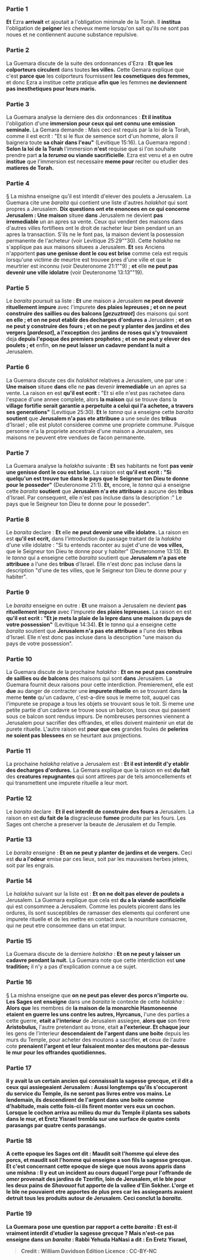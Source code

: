 
### Partie 1
<b>Et</b> Ezra <b>arrivait</b> et ajoutait a l'obligation minimale de la Torah. Il <b>institua</b> l'obligation de <b>peigner</b> les cheveux meme lorsqu'on sait qu'ils ne sont pas noues et ne contiennent aucune substance repulsive.

### Partie 2
La Guemara discute de la suite des ordonnances d'Ezra : <b>Et que les colporteurs circulent</b> dans toutes <b>les villes.</b> Cette Gemara explique que c'est <b>parce que</b> les colporteurs fournissent <b>les cosmetiques des femmes,</b> et donc Ezra a institue cette pratique <b>afin que</b> les femmes <b>ne deviennent pas inesthetiques pour leurs maris.</b>

### Partie 3
La Guemara analyse la derniere des dix ordonnances : <b>Et il institua</b> l'obligation d'une <b>immersion pour ceux qui ont connu une emission seminale.</b> La Gemara demande : Mais ceci est requis par la loi de la Torah, comme il est ecrit : "Et si le flux de semence sort d'un homme, alors il baignera</b> toute <b>sa chair dans l'eau"</b> (Levitique 15:16). La Guemara repond : <b>Selon la loi de la Torah</b> l'immersion <b>n'est</b> requise que si l'on souhaite prendre part <b>a la <i>teruma</i> ou viande sacrificielle</b>. Ezra est venu</b> et a en outre <b>institue</b> que l'immersion est necessaire <b>meme pour</b> reciter ou etudier des <b>matieres de Torah.</b>

### Partie 4
§ La mishna enseigne qu'il est interdit d'elever des poulets a Jerusalem. La Guemara cite une <i>baraita</i> qui contient une liste d'autres <i>halakhot</i> qui sont propres a Jerusalem. <b>Dix questions ont ete enoncees en ce qui concerne Jerusalem : Une maison</b> situee <b>dans</b> Jerusalem ne devient <b>pas</b> <b>irremediable</b> un an apres sa vente. Ceux qui vendent des maisons dans d'autres villes fortifiees ont le droit de racheter leur bien pendant un an apres la transaction. S'ils ne le font pas, la maison devient la possession permanente de l'acheteur (voir Levitique 25:29""30). Cette <i>halakha</i> ne s'applique pas aux maisons situees a Jerusalem. <b>Et</b> ses Anciens n'apportent <b>pas une genisse dont le cou est brise</b> comme cela est requis lorsqu'une victime de meurtre est trouvee pres d'une ville et que le meurtrier est inconnu (voir Deuteronome 21:1""9) ; <b>et</b> elle <b>ne peut pas devenir une ville idolatre</b> (voir Deuteronome 13:13""19).

### Partie 5
Le <i>baraita</i> poursuit sa liste : <b>Et</b> une maison a Jerusalem <b>ne peut devenir rituellement impure</b> avec l'impurete <b>des plaies lepreuses ; et on ne peut construire des saillies ou des balcons [<i>gezuztraot</i>]</b> des maisons qui sont <b>en elle ; et on ne peut etablir des decharges d'ordures a</b> Jerusalem ; <b>et on ne peut y construire des fours ; et on ne peut y planter des jardins et des vergers [<i>pardesot</i>], a l'exception</b> des <b>jardins de roses qui s'y trouvaient</b> deja <b>depuis l'epoque des premiers prophetes ; et on ne peut y elever des poulets ; et</b> enfin, <b>on ne peut laisser un cadavre pendant la nuit a</b> Jerusalem.

### Partie 6
La Guemara discute ces dix <i>halakhot</i> relatives a Jerusalem, une par une : <b>Une maison</b> situee <b>dans</b> elle ne <b>pas</b> devenir <b>irremediable</b> un an apres sa vente. La raison en est <b>qu'il est ecrit :</b> "Et si elle n'est pas rachetee dans l'espace d'une annee complete, alors <b>la maison</b> qui se trouve dans la <b>village fortifie</b> <b>serait garantie a perpetuite a celui qui l'a achetee, a travers ses generations"</b> (Levitique 25:30). <b>Et</b> le <i>tanna</i> qui a enseigne cette <i>baraita</i> <b>soutient</b> que <b>Jerusalem n'a pas ete attribuee</b> a une seule des <b>tribus</b> d'Israel ; elle est plutot consideree comme une propriete commune. Puisque personne n'a la propriete ancestrale d'une maison a Jerusalem, ses maisons ne peuvent etre vendues de facon permanente.

### Partie 7
La Guemara analyse la <i>halakha</i> suivante : <b>Et</b> ses habitants ne font <b>pas venir une genisse dont le cou est brise.</b> La raison est <b>qu'il est ecrit : "Si quelqu'un est trouve tue dans le pays que le Seigneur ton Dieu te donne pour le posseder"</b> (Deuteronome 21:1). <b>Et,</b> encore, le <i>tanna</i> qui a enseigne cette <i>baraita</i> <b>soutient</b> que <b>Jerusalem n'a ete attribuee</b> a aucune des <b>tribus</b> d'Israel. Par consequent, elle n'est pas incluse dans la description :" Le pays que le Seigneur ton Dieu te donne pour le posseder".

### Partie 8
Le <i>baraita</i> declare : <b>Et</b> elle <b>ne peut devenir une ville idolatre.</b> La raison en est <b>qu'il est ecrit,</b> dans l'introduction du passage traitant de la <i>halakha</i> d'une ville idolatre : "Si tu entends raconter au sujet d'une de <b>vos villes,</b> que le Seigneur ton Dieu te donne pour y habiter" (Deuteronome 13:13). <b>Et</b> le <i>tanna</i> qui a enseigne cette <i>baraita</i> soutient que <b>Jerusalem n'a pas ete attribuee</b> a l'une des <b>tribus</b> d'Israel. Elle n'est donc pas incluse dans la description "d'une de tes villes, que le Seigneur ton Dieu te donne pour y habiter".

### Partie 9
Le <i>baraita</i> enseigne en outre : <b>Et</b> une maison a Jerusalem ne devient <b>pas rituellement impure</b> avec l'impurete <b>des plaies lepreuses.</b> La raison en est <b>qu'il est ecrit : "Et je mets la plaie de la lepre dans une maison du pays de votre possession"</b> (Levitique 14:34). <b>Et</b> le <i>tanna</i> qui a enseigne cette <i>baraita</i> soutient que <b>Jerusalem n'a pas ete attribuee</b> a l'une des <b>tribus</b> d'Israel. Elle n'est donc pas incluse dans la description "une maison du pays de votre possession".

### Partie 10
La Guemara discute de la prochaine <i>halakha</i> : <b>Et on ne peut pas construire de saillies ou de balcons</b> des maisons qui sont <b>dans</b> Jerusalem. La Guemara fournit deux raisons pour cette interdiction. Premierement, elle est <b>due</b> au danger de contracter une <b>impurete rituelle</b> en se trouvant dans <b>la</b> meme <b>tente</b> qu'un cadavre, c'est-a-dire sous le meme toit, auquel cas l'impurete se propage a tous les objets se trouvant sous le toit. Si meme une petite partie d'un cadavre se trouve sous un balcon, tous ceux qui passent sous ce balcon sont rendus impurs. De nombreuses personnes viennent a Jerusalem pour sacrifier des offrandes, et elles doivent maintenir un etat de purete rituelle. L'autre raison est <b>pour que ces</b> grandes foules de <b>pelerins ne soient pas blessees</b> en se heurtant aux projections.

### Partie 11
La prochaine <i>halakha</i> relative a Jerusalem est : <b>Et il est interdit d'y etablir des decharges d'ordures.</b> La Gemara explique que la raison en est <b>du fait</b> des <b>creatures repugnantes</b> qui sont attirees par de tels amoncellements et qui transmettent une impurete rituelle a leur mort.

### Partie 12
Le <i>baraita</i> declare : <b>Et il est interdit de construire des fours a</b> Jerusalem. La raison en est <b>du fait de la</b> disgracieuse <b>fumee</b> produite par les fours. Les Sages ont cherche a preserver la beaute de Jerusalem et du Temple.

### Partie 13
Le <i>baraita</i> enseigne : <b>Et on ne peut y planter de jardins et de vergers.</b> Ceci est <b>du a l'odeur</b> emise par ces lieux, soit par les mauvaises herbes jetees, soit par les engrais.

### Partie 14
Le <i>halakha</i> suivant sur la liste est : <b>Et on ne doit pas elever de poulets a</b> Jerusalem. La Guemara explique que cela est <b>du a la viande sacrificielle</b> qui est consommee a Jerusalem. Comme les poulets picorent dans les ordures, ils sont susceptibles de ramasser des elements qui conferent une impurete rituelle et de les mettre en contact avec la nourriture consacree, qui ne peut etre consommee dans un etat impur.

### Partie 15
La Guemara discute de la derniere <i>halakha</i> : <b>Et on ne peut y laisser un cadavre pendant la nuit.</b> La Guemara note que cette interdiction est <b>une tradition;</b> il n'y a pas d'explication connue a ce sujet.

### Partie 16
§ La mishna enseigne que <b>on ne peut pas elever des porcs n'importe ou. Les Sages ont enseigne</b> dans une <i>baraita</i> le contexte de cette <i>halakha</i> : <b>Alors que</b> les membres de <b>la maison de la monarchie Hasmoneenne</b> <b>etaient en guerre les uns contre les autres, Hyrcanus,</b> l'une des parties a cette guerre, <b>etait a l'interieur</b> de Jerusalem assiegee, <b>alors que</b> son frere <b>Aristobulus,</b> l'autre pretendant au trone, etait <b>a l'exterieur. Et chaque jour</b> les gens de l'interieur <b>descendaient de l'argent dans une boite</b> depuis les murs du Temple, pour acheter des moutons a sacrifier, <b>et</b> ceux de l'autre cote <b>prenaient l'argent et <b>leur faisaient monter</b> des moutons <b>par-dessus le mur pour les <b>offrandes quotidiennes.</b>

### Partie 17
<b>Il y avait la un certain ancien qui connaissait la sagesse grecque,</b> et <b>il dit</b> a ceux qui assiegeaient Jerusalem : <b>Aussi longtemps qu'ils s'occuperont du</b> <b>service du Temple, ils ne seront pas livres entre vos mains. Le lendemain, ils descendirent de l'argent dans une boite</b> comme d'habitude, <b>mais</b> cette fois-ci <b>ils firent monter vers eux un cochon. Lorsque le cochon arriva au milieu du</b> mur du Temple <b>il planta ses sabots dans le mur, et Eretz Yisrael trembla</b> sur une surface de <b>quatre cents parasangs par quatre cents parasangs.</b>

### Partie 18
<b>A cette epoque</b> les Sages ont <b>dit : Maudit soit l'homme qui eleve des porcs, et maudit soit l'homme qui enseigne a son fils la sagesse grecque. Et</b> c'est <b>concernant cette epoque</b> de siege que <b>nous avons appris</b> dans une mishna : Il y eut <b>un incident</b> au cours duquel l'orge pour l'offrande de <b><i>omer</i> provenait des jardins de Tzerifin,</b> loin de Jerusalem, <b>et</b> le ble pour <b>les deux pains</b> de <i>Shavouot</i> fut apporte <b>de la vallee d'Ein Sokher.</b> L'orge et le ble ne pouvaient etre apportes de plus pres car les assiegeants avaient detruit tous les produits autour de Jerusalem. Ceci conclut la <i>baraita</i>.

### Partie 19
La Guemara pose une question par rapport a cette <i>baraita</i> : <b>Et est-il</b> vraiment <b>interdit</b> d'etudier la <b>sagesse grecque ? Mais n'est-ce pas enseigne</b> dans un <i>baraita</i> : <b>Rabbi</b> Yehuda HaNasi <b>a dit : En Eretz Yisrael,</b>

>Credit : William Davidson Edition
>Licence : CC-BY-NC